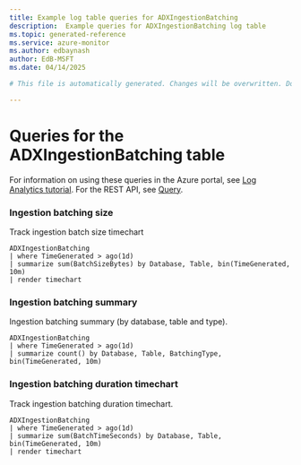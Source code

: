 ```yaml
---
title: Example log table queries for ADXIngestionBatching
description:  Example queries for ADXIngestionBatching log table
ms.topic: generated-reference
ms.service: azure-monitor
ms.author: edbaynash
author: EdB-MSFT
ms.date: 04/14/2025

# This file is automatically generated. Changes will be overwritten. Do not change this file directly. 

---
```


# Queries for the ADXIngestionBatching table

For information on using these queries in the Azure portal, see [Log Analytics tutorial](/azure/azure-monitor/logs/log-analytics-tutorial). For the REST API, see [Query](/rest/api/loganalytics/query).


### Ingestion batching size  


Track ingestion batch size timechart  

```query
ADXIngestionBatching
| where TimeGenerated > ago(1d)
| summarize sum(BatchSizeBytes) by Database, Table, bin(TimeGenerated, 10m)
| render timechart
```



### Ingestion batching summary  


Ingestion batching summary (by database, table and type).  

```query
ADXIngestionBatching
| where TimeGenerated > ago(1d)
| summarize count() by Database, Table, BatchingType, bin(TimeGenerated, 10m)

```



### Ingestion batching duration timechart  


Track ingestion batching duration timechart.  

```query
ADXIngestionBatching
| where TimeGenerated > ago(1d)
| summarize sum(BatchTimeSeconds) by Database, Table, bin(TimeGenerated, 10m)
| render timechart
```


